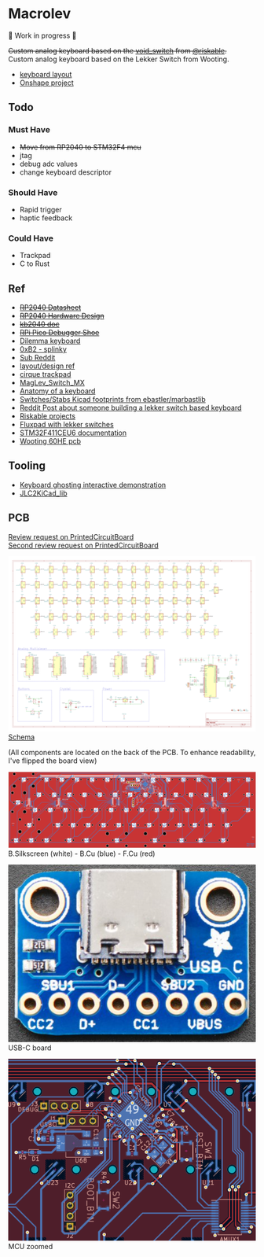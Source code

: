 # Macrolev

🚧 Work in progress 🚧

~~Custom analog keyboard based on the [void_switch](https://github.com/riskable/void_switch) from [@riskable](https://github.com/riskable).~~  
Custom analog keyboard based on the Lekker Switch from Wooting.

- [keyboard layout](http://www.keyboard-layout-editor.com/#/gists/9dc992fd631d9f29cc5bdf738b10b4e4)
- [Onshape project](https://cad.onshape.com/documents/2af2025c576c4f084cb26625/w/9564bb1d9dfbd4b4af4294c8/e/e2406b8294380372b9116245)

## Todo

### Must Have

- ~~Move from RP2040 to STM32F4 mcu~~
- jtag
- debug adc values
- change keyboard descriptor

### Should Have

- Rapid trigger
- haptic feedback

### Could Have

- Trackpad
- C to Rust

## Ref

- ~~[RP2040 Datasheet](https://datasheets.raspberrypi.com/rp2040/rp2040-datasheet.pdf)~~
- ~~[RP2040 Hardware Design](https://datasheets.raspberrypi.com/rp2040/hardware-design-with-rp2040.pdf)~~
- ~~[kb2040 doc](https://learn.adafruit.com/adafruit-kb2040/downloads)~~
- ~~[RPi Pico Debugger Shoe](https://github.com/ShawnHymel/rpi-pico-debugger-shoe)~~
- [Dilemma keyboard](https://github.com/Bastardkb/Dilemma)
- [0xB2 - splinky](https://github.com/plut0nium/0xB2)
- [Sub Reddit](https://www.reddit.com/r/PrintedCircuitBoard/search/?q=rp2040&restrict_sr=1&sr_nsfw=&include_over_18=1)
- [layout/design ref](https://geekhack.org/index.php?topic=103671.0)
- [cirque trackpad](https://www.cirque.com/glidepoint-circle-trackpads)
- [MagLev_Switch_MX](https://github.com/famichu/MagLev_Switch_MX)
- [Anatomy of a keyboard](https://matt3o.com/anatomy-of-a-keyboard/)
- [Switches/Stabs Kicad footprints from ebastler/marbastlib](https://github.com/ebastler/marbastlib)
- [Reddit Post about someone building a lekker switch based keyboard](https://www.reddit.com/r/PrintedCircuitBoard/comments/152kt63/review_request_analog_hall_effect_75_iso_keyboard/)
- [Riskable projects](https://github.com/riskable)
- [Fluxpad with lekker switches](https://github.com/sssata/fluxpad)
- [STM32F411CEU6 documentation](https://www.st.com/en/microcontrollers-microprocessors/stm32f411ce.html#documentation)
- [Wooting 60HE pcb](https://github.com/heiso/macrolev/tree/main/ref/Wooting-60HE)

## Tooling

- [Keyboard ghosting interactive demonstration](https://www.microsoft.com/applied-sciences/projects/anti-ghosting-demo)
- [JLC2KiCad_lib](https://github.com/TousstNicolas/JLC2KiCad_lib)

## PCB

[Review request on PrintedCircuitBoard](https://www.reddit.com/r/PrintedCircuitBoard/comments/17hjp88/review_request_analog_keyboard)  
[Second review request on PrintedCircuitBoard](https://www.reddit.com/r/PrintedCircuitBoard/comments/17kqc2j/review_request_analog_keyboard_2/)

![schema](./assets/schema.png)  
[Schema](./assets/schema.pdf)

(All components are located on the back of the PCB. To enhance readability, I've flipped the board view)

![pcb](./assets/pcb.png)  
B.Silkscreen (white) - B.Cu (blue) - F.Cu (red)

![usbc](./assets/usbc.png)  
USB-C board

![mcu zoomed](./assets/mcu-zoomed.png)  
MCU zoomed
